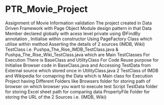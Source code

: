 # PTR_Movie_Project
Assignment of Movie Information validation
The project created in Data Driven Framework with Page Object Module design pattern in that Data Member declared globally with acess level private 
using @FindBy annotation , Initialise within constructor Using PageFactory Class which utilise within method
Asserting the details of 2 sources (IMDB, Wiki)
TestClass i.e. Pushpa_The_Rise_IMDB_TestClass.java & Pushpa_The_Rise_Wiki_TestClass.java which are Main TestClasses For Execution
There is BaseClass and UtilityClass For Code Reuse purpose for Initialise Browser code in BaseClass.java and Accessing TestData from External source which stored once in UtilityClass.java
2 TestClass of IMDB and Wikipedia for comapring the Data which is Main class for Execution
Project having Different Folders like Browsers folder for storing path of browser on which browser you want to execute test Script
TestData folder for storing Excel sheet path for comparing data
PropertyFile Folder for storing the URL of the 2 Sources i.e. (IMDB, Wiki)
